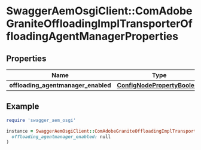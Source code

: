 # SwaggerAemOsgiClient::ComAdobeGraniteOffloadingImplTransporterOffloadingAgentManagerProperties

## Properties

| Name | Type | Description | Notes |
| ---- | ---- | ----------- | ----- |
| **offloading_agentmanager_enabled** | [**ConfigNodePropertyBoolean**](ConfigNodePropertyBoolean.md) |  | [optional] |

## Example

```ruby
require 'swagger_aem_osgi'

instance = SwaggerAemOsgiClient::ComAdobeGraniteOffloadingImplTransporterOffloadingAgentManagerProperties.new(
  offloading_agentmanager_enabled: null
)
```

